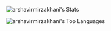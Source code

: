 ![arshavirmirzakhani's Stats](https://github-readme-stats.vercel.app/api?username=arshavirmirzakhani&theme=dark&show_icons=true&hide_border=false&count_private=true)

![arshavirmirzakhani's Top Languages](https://github-readme-stats.vercel.app/api/top-langs/?username=arshavirmirzakhani&theme=dark&show_icons=true&hide_border=false&layout=compact)
